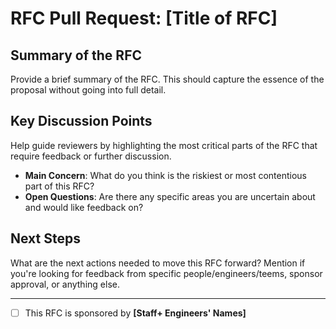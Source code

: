 # RFC Pull Request: [Title of RFC]

## Summary of the RFC

Provide a brief summary of the RFC. This should capture the essence of the proposal without going into full detail.

## Key Discussion Points

Help guide reviewers by highlighting the most critical parts of the RFC that require feedback or further discussion.

- **Main Concern**: What do you think is the riskiest or most contentious part of this RFC?
- **Open Questions**: Are there any specific areas you are uncertain about and would like feedback on?

## Next Steps

What are the next actions needed to move this RFC forward? Mention if you're looking for feedback from specific people/engineers/teems, sponsor approval, or anything else.

---

- [ ] This RFC is sponsored by **[Staff+ Engineers' Names]**
